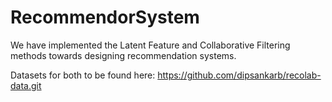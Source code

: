 # RecommendorSystem
We have implemented the Latent Feature and Collaborative Filtering methods towards designing recommendation systems.


Datasets for both to be found here: https://github.com/dipsankarb/recolab-data.git
